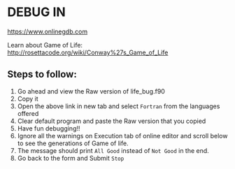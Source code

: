 # DEBUG IN 
https://www.onlinegdb.com

Learn about Game of Life: http://rosettacode.org/wiki/Conway%27s_Game_of_Life

## Steps to follow:
1. Go ahead and view the Raw version of life_bug.f90
2. Copy it
3. Open the above link in new tab and select `Fortran` from the languages offered
4. Clear default program and paste the Raw version that you copied
5. Have fun debugging!!
6. Ignore all the warnings on Execution tab of online editor and scroll below to see the generations of Game of life.
7. The message should print `All Good` instead of `Not Good` in the end.
8. Go back to the form and Submit `Stop`